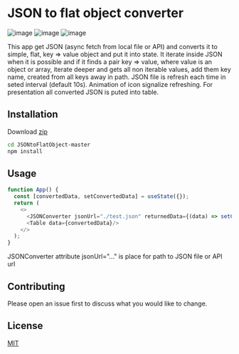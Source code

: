 # JSON to flat object converter

![image](https://img.shields.io/badge/React-20232A?style=for-the-badge&logo=react&logoColor=61DAFB) ![image](https://img.shields.io/badge/Vite-B73BFE?style=for-the-badge&logo=vite&logoColor=FFD62E) ![image](https://img.shields.io/badge/TypeScript-007ACC?style=for-the-badge&logo=typescript&logoColor=white)

This app get JSON (async fetch from local file or API) and converts it to simple, flat, key => value object and put it into state. It iterate inside JSON when it is possible and if it finds a pair key => value, where value is an object or array, iterate deeper and gets all non iterable values, add them key name, created from all keys away in path. 
JSON file is refresh each time in seted interval  (default 10s). Animation of icon signalize refreshing.
For presentation all converted JSON is puted into table.

## Installation

Download [zip](https://github.com/bart-1/JSONtoFlatObject/archive/refs/heads/master.zip)

```bash
cd JSONtoFlatObject-master
npm install
```

## Usage

```javascript
function App() {
  const [convertedData, setConvertedData] = useState({});
  return (
    <>
      <JSONConverter jsonUrl="./test.json" returnedData={(data) => setConvertedData(data)} />
      <Table data={convertedData}/>
    </>
  );
}
```
JSONConverter attribute jsonUrl="..." is place for path to JSON file or API url

## Contributing
Please open an issue first to discuss what you would like to change.


## License
[MIT](https://choosealicense.com/licenses/mit/)
